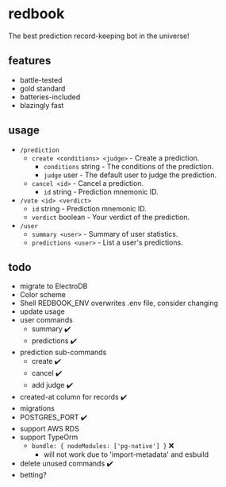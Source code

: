 # redbook

The best prediction record-keeping bot in the universe!

## features

- battle-tested
- gold standard
- batteries-included
- blazingly fast

## usage

- `/prediction`
  - `create <conditions> <judge>` - Create a prediction.
    - `conditions` string - The conditions of the prediction.
    - `judge` user - The default user to judge the prediction.
  - `cancel <id>` - Cancel a prediction.
    - `id` string - Prediction mnemonic ID.
- `/vote <id> <verdict>`
  - `id` string - Prediction mnemonic ID.
  - `verdict` boolean - Your verdict of the prediction.
- `/user`
  - `summary <user>` - Summary of user statistics.
  - `predictions <user>` - List a user's predictions.

## todo

- migrate to ElectroDB
- Color scheme
- Shell REDBOOK_ENV overwrites .env file, consider changing
- update usage
- user commands
  - summary :heavy_check_mark:
  - predictions :heavy_check_mark:
- prediction sub-commands
  - create :heavy_check_mark:
  - cancel :heavy_check_mark:
  - add judge :heavy_check_mark:
- created-at column for records :heavy_check_mark:
- migrations
- POSTGRES_PORT :heavy_check_mark:
- support AWS RDS
- support TypeOrm
  - `bundle: { nodeModules: ['pg-native'] }` :x:
    - will not work due to 'import-metadata' and esbuild
- delete unused commands :heavy_check_mark:
- betting?
